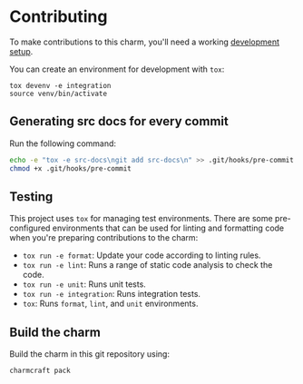 # Contributing

To make contributions to this charm, you'll need a working [development setup](https://juju.is/docs/sdk/dev-setup).

You can create an environment for development with `tox`:

```shell
tox devenv -e integration
source venv/bin/activate
```

## Generating src docs for every commit

Run the following command:

```bash
echo -e "tox -e src-docs\ngit add src-docs\n" >> .git/hooks/pre-commit
chmod +x .git/hooks/pre-commit
```

## Testing

This project uses `tox` for managing test environments. There are some pre-configured environments
that can be used for linting and formatting code when you're preparing contributions to the charm:

- `tox run -e format`: Update your code according to linting rules.
- `tox run -e lint`: Runs a range of static code analysis to check the code.
- `tox run -e unit`: Runs unit tests.
- `tox run -e integration`: Runs integration tests.
- `tox`: Runs `format`, `lint`, and `unit` environments.

## Build the charm

Build the charm in this git repository using:

```shell
charmcraft pack
```

<!-- You may want to include any contribution/style guidelines in this document>
